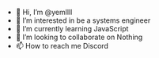 - 👋 Hi, I’m @yemllll
- 👀 I’m interested in be a systems engineer
- 🌱 I’m currently learning JavaScript
- 💞️ I’m looking to collaborate on Nothing
- 📫 How to reach me Discord 

<!---
yemllll/yemllll is a ✨ special ✨ repository because its `README.md` (this file) appears on your GitHub profile.
You can click the Preview link to take a look at your changes.
--->
